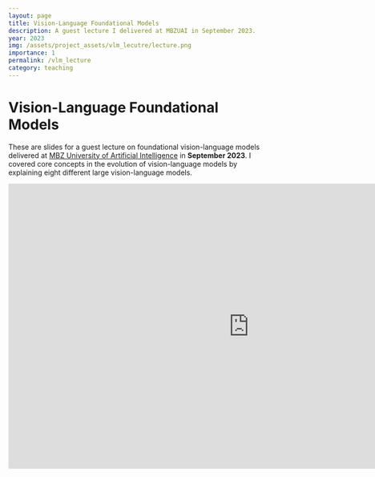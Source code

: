 ```yaml
---
layout: page
title: Vision-Language Foundational Models 
description: A guest lecture I delivered at MBZUAI in September 2023.
year: 2023
img: /assets/project_assets/vlm_lecutre/lecture.png
importance: 1
permalink: /vlm_lecture
category: teaching
---
```


# Vision-Language Foundational Models 

These are slides for a guest lecture on foundational vision-language models delivered at [MBZ University of Artificial Intelligence](https://mbzuai.ac.ae/) in **September 2023**. 
I covered core concepts in the evolution of vision-language models by explaining eight different large vision-language models. 


<iframe src="https://docs.google.com/presentation/d/e/2PACX-1vTEhjn_Zw-MwjuXOt8xcSzgT4cgvX0e9YbqRArU2EJM6QauCX5vuneiLi55FIrbfjaqRL_BVTBqU5ok/embed?start=false&loop=false&delayms=3000" frameborder="0" width="960" height="569" allowfullscreen="true" mozallowfullscreen="true" webkitallowfullscreen="true"></iframe>
